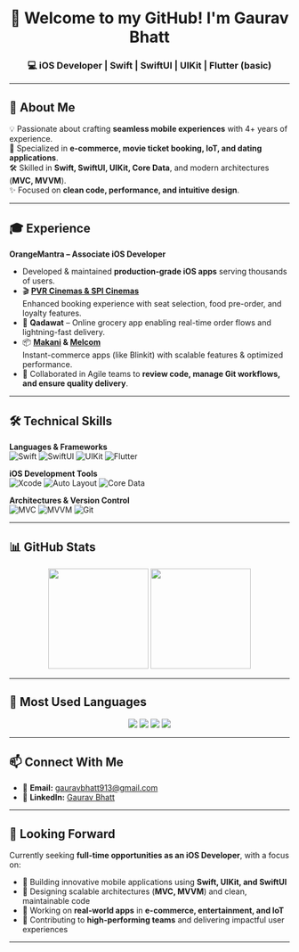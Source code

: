 <h1 align="center">👋 Welcome to my GitHub! I'm Gaurav Bhatt</h1>
<h3 align="center">💻 iOS Developer | Swift | SwiftUI | UIKit | Flutter (basic)</h3>

---

## 🚀 About Me  
💡 Passionate about crafting **seamless mobile experiences** with 4+ years of experience.  
📱 Specialized in **e-commerce, movie ticket booking, IoT, and dating applications**.  
🛠 Skilled in **Swift, SwiftUI, UIKit, Core Data**, and modern architectures (**MVC, MVVM**).  
✨ Focused on **clean code, performance, and intuitive design**.  

---

## 🎓 Experience  

**OrangeMantra – Associate iOS Developer**  
- Developed & maintained **production-grade iOS apps** serving thousands of users.  
- 🎬 **[PVR Cinemas & SPI Cinemas](https://apps.apple.com/in/app/pvr-cinemas-movie-tickets/id878127874)**  
  Enhanced booking experience with seat selection, food pre-order, and loyalty features.  
- 🛒 **Qadawat** – Online grocery app enabling real-time order flows and lightning-fast delivery.  
- 📦 **[Makani](https://testflight.apple.com/join/T7bFw01G) & [Melcom](https://apps.apple.com/lk/app/pvr-sri-lanka/id1486738010)**  
  Instant-commerce apps (like Blinkit) with scalable features & optimized performance.  
- 🤝 Collaborated in Agile teams to **review code, manage Git workflows, and ensure quality delivery**.  

---

## 🛠 Technical Skills  

**Languages & Frameworks**  
![Swift](https://img.shields.io/badge/Swift-F54A2A?style=for-the-badge&logo=swift&logoColor=white) 
![SwiftUI](https://img.shields.io/badge/SwiftUI-1575F9?style=for-the-badge&logo=swift&logoColor=white) 
![UIKit](https://img.shields.io/badge/UIKit-000000?style=for-the-badge&logo=apple&logoColor=white) 
![Flutter](https://img.shields.io/badge/Flutter-02569B?style=for-the-badge&logo=flutter&logoColor=white)  

**iOS Development Tools**  
![Xcode](https://img.shields.io/badge/Xcode-1575F9?style=for-the-badge&logo=xcode&logoColor=white) 
![Auto Layout](https://img.shields.io/badge/Auto%20Layout-FFCA28?style=for-the-badge) 
![Core Data](https://img.shields.io/badge/Core%20Data-21759B?style=for-the-badge&logo=icloud&logoColor=white)  

**Architectures & Version Control**  
![MVC](https://img.shields.io/badge/MVC-4B8BBE?style=for-the-badge) 
![MVVM](https://img.shields.io/badge/MVVM-306998?style=for-the-badge) 
![Git](https://img.shields.io/badge/Git-F05032?style=for-the-badge&logo=git&logoColor=white)  

---

## 📊 GitHub Stats  

<p align="center">
  <img src="https://github-readme-stats.vercel.app/api?username=gauravbhatt&show_icons=true&theme=tokyonight" height="180em"/>
  <img src="https://github-readme-stats.vercel.app/api/top-langs/?username=gauravbhatt&layout=compact&theme=tokyonight" height="180em"/>
</p>

---

## 📌 Most Used Languages  

<p align="center">
  <img src="https://img.shields.io/badge/Swift-F54A2A?style=for-the-badge&logo=swift&logoColor=white"/>
  <img src="https://img.shields.io/badge/UIKit-000000?style=for-the-badge&logo=apple&logoColor=white"/>
  <img src="https://img.shields.io/badge/SwiftUI-1575F9?style=for-the-badge&logo=swift&logoColor=white"/>
  <img src="https://img.shields.io/badge/Flutter-02569B?style=for-the-badge&logo=flutter&logoColor=white"/>
</p>

---

## 📫 Connect With Me  

- 📧 **Email:** [gauravbhatt913@gmail.com](mailto:gauravbhatt913@gmail.com)  
- 💼 **LinkedIn:** [Gaurav Bhatt](https://www.linkedin.com/in/adishreesane)  

---

## 🔭 Looking Forward  

Currently seeking **full-time opportunities as an iOS Developer**, with a focus on:  

- 📱 Building innovative mobile applications using **Swift, UIKit, and SwiftUI**  
- 🎯 Designing scalable architectures (**MVC, MVVM**) and clean, maintainable code  
- 🔌 Working on **real-world apps** in **e-commerce, entertainment, and IoT**  
- 🚀 Contributing to **high-performing teams** and delivering impactful user experiences  

---
 



 








